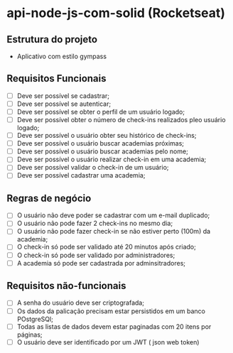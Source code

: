 # api-node-js-com-solid (Rocketseat)

## Estrutura do projeto

- Aplicativo com estilo gympass

## Requisitos Funcionais
- [ ] Deve ser possível se cadastrar;
- [ ] Deve ser possível se autenticar;
- [ ] Deve ser possível se obter o perfil de um usuário logado;
- [ ] Deve ser possível obter o número de check-ins realizados pleo usuário logado;
- [ ] Deve ser possível o usuário obter seu histórico de check-ins;
- [ ] Deve ser possível o usuário buscar academias próximas;
- [ ] Deve ser possível o usuário buscar academias pelo nome;
- [ ] Deve ser possível o usuário realizar check-in em uma academia;
- [ ] Deve ser possível validar o check-in de um usuário;
- [ ] Deve ser possível cadastrar uma academia;
 
## Regras de negócio
- [ ] O usuário não deve poder se cadastrar com um e-mail duplicado;
- [ ] O usuário não pode fazer 2 check-ins no mesmo dia;
- [ ] O usuário não pode fazer check-in se não estiver perto (100m) da academia;
- [ ] O check-in só pode ser validado até 20 minutos após criado;
- [ ] O check-in só pode ser validado por administradores;
- [ ] A academia só pode ser cadastrada por adminsitradores;

## Requisitos não-funcionais
- [ ] A senha do usuário deve ser criptografada;
- [ ] Os dados da palicação precisam estar persistidos em um banco POstgreSQl;
- [ ] Todas as listas de dados devem estar paginadas com 20 itens por páginas;
- [ ] O usuário deve ser identificado por um JWT ( json web token)